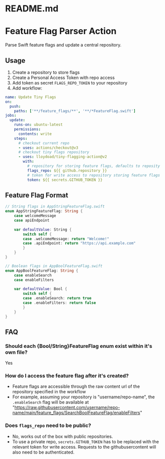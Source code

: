 # README.md
# Feature Flag Parser Action

Parse Swift feature flags and update a central repository.

## Usage

1. Create a repository to store flags
2. Create a Personal Access Token with repo access
3. Add token as secret `FLAGS_REPO_TOKEN` to your repository
4. Add workflow:

```yaml
name: Update Tiny Flags
on:
  push:
    paths: ['**/feature_flags/**', '**/*FeatureFlag.swift']
jobs:
  update:
    runs-on: ubuntu-latest
    permissions:
      contents: write
    steps:
      # checkout current repo
      - uses: actions/checkout@v3
      # checkout tiny flags repository
      - uses: lloydoad/tiny-flagging-action@v2
        with:
          # repository for storing feature flags, defaults to reposity using this workflow
          flags_repo: ${{ github.repository }}
          # token for write access to repository storing feature flags
          token: ${{ secrets.GITHUB_TOKEN }}
```

## Feature Flag Format

```swift
// String flags in AppStringFeatureFlag.swift
enum AppStringFeatureFlag: String {
    case welcomeMessage
    case apiEndpoint
    
    var defaultValue: String {
        switch self {
        case .welcomeMessage: return "Welcome!"
        case .apiEndpoint: return "https://api.example.com"
        }
    }
}

// Boolean flags in AppBoolFeatureFlag.swift
enum AppBoolFeatureFlag: String {
    case enableSearch
    case enableFilters
    
    var defaultValue: Bool {
        switch self {
        case .enableSearch: return true
        case .enableFilters: return false
        }
    }
}
```

## FAQ
### Should each {Bool/String}FeatureFlag enum exist within it's own file? 
Yes

### How do I access the feature flag after it's created?
* Feature flags are accessible through the raw content url of the repository specified in the workflow
* For example, assuming your repository is "username/repo-name", the `.enableSearch` flag will be available at
  "https://raw.githubusercontent.com/username/repo-name/main/feature_flags/SearchBoolFeatureFlag/enableFilters"

### Does `flags_repo` need to be public?
  * No, works out of the box with public repositories.
  * To use a private repo, `secrets.GITHUB_TOKEN` has to be replaced with the relevant token for write access. Requests to the githubusercontent will also need to be authenticated.